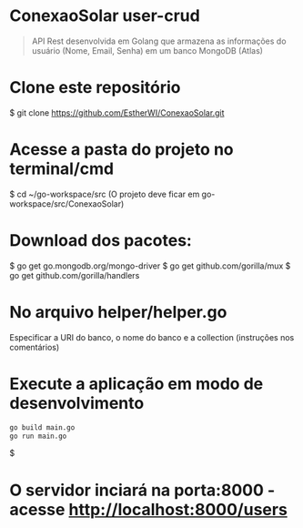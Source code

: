 # ConexaoSolar user-crud
> API Rest desenvolvida em Golang que armazena as informações do usuário (Nome, Email, Senha) em um banco MongoDB (Atlas)

# Clone este repositório
$ git clone https://github.com/EstherWI/ConexaoSolar.git

# Acesse a pasta do projeto no terminal/cmd
$ cd ~/go-workspace/src (O projeto deve ficar em go-workspace/src/ConexaoSolar)

# Download dos pacotes:
$ go get go.mongodb.org/mongo-driver
$ go get github.com/gorilla/mux
$ go get github.com/gorilla/handlers

# No arquivo helper/helper.go
Especificar a URI do banco, o nome do banco e a collection (instruções nos comentários)

# Execute a aplicação em modo de desenvolvimento
```bash
go build main.go
go run main.go
```
$ 

# O servidor inciará na porta:8000 - acesse <http://localhost:8000/users> 
